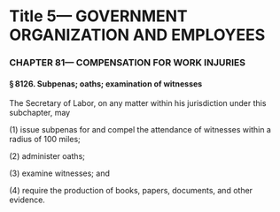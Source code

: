 
# Title 5— GOVERNMENT ORGANIZATION AND EMPLOYEES
### CHAPTER 81— COMPENSATION FOR WORK INJURIES
#### § 8126. Subpenas; oaths; examination of witnesses

The Secretary of Labor, on any matter within his jurisdiction under this subchapter, may

(1) issue subpenas for and compel the attendance of witnesses within a radius of 100 miles;

(2) administer oaths;

(3) examine witnesses; and

(4) require the production of books, papers, documents, and other evidence.
